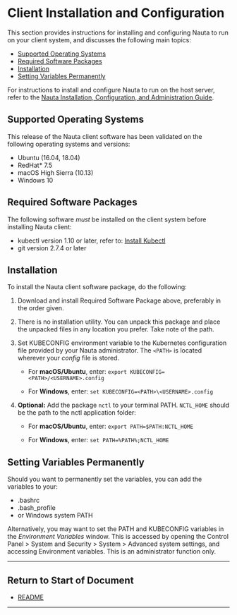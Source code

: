 # Client Installation and Configuration


This section provides instructions for installing and configuring Nauta to run on your client system, and discusses the following main topics: 

- [Supported Operating Systems](#supported-operating-systems)  
- [Required Software Packages](#required-software-packages)  
- [Installation](#installation)
- [Setting Variables Permanently](#setting-variables-permanently)

For instructions to install and configure Nauta to run on the host server, refer to the 
[Nauta Installation, Configuration, and Administration Guide](../installation-and-configuration). 


## Supported Operating Systems

This release of the Nauta client software has been validated on the following operating systems and versions:

* Ubuntu (16.04, 18.04)
* RedHat* 7.5
* macOS High Sierra (10.13)
* Windows 10 

## Required Software Packages

The following software _must_ be installed on the client system before installing Nauta client:

* kubectl version 1.10 or later, refer to: [Install Kubectl](https://kubernetes.io/docs/tasks/tools/install-kubectl/#install-kubectl)
* git version 2.7.4 or later

## Installation

To install the Nauta client software package, do the following:

1.	Download and install Required Software Package above, preferably in the order given.

2. There is no installation utility. You can unpack this package and place the unpacked files in any location you prefer. Take note of the path. 

3.	Set KUBECONFIG environment variable to the Kubernetes configuration file provided by your Nauta administrator. The `<PATH>` is located wherever your _config_ file is stored.
 
    * For **macOS/Ubuntu**, enter: `export KUBECONFIG=<PATH>/<USERNAME>.config`
 
    * For **Windows**, enter: `set KUBECONFIG=<PATH>\<USERNAME>.config`
 
4.	**Optional:** Add the package `nctl` to your terminal PATH. `NCTL_HOME` should be the path to the nctl application folder:

    * For **macOS/Ubuntu**, enter: `export PATH=$PATH:NCTL_HOME`
    
    * For **Windows**, enter: `set PATH=%PATH%;NCTL_HOME`
    
## Setting Variables Permanently

Should you want to permanently set the variables, you can add the variables to your:

* .bashrc
* .bash_profile
* or Windows system PATH

Alternatively, you may want to set the PATH and KUBECONFIG variables in the  _Environment Variables_ window. This is accessed by opening the Control Panel > System and Security > System > Advanced system settings, and accessing Environment variables. This is an administrator function only.
 

----------------------

## Return to Start of Document

* [README](../README.md)
----------------------
